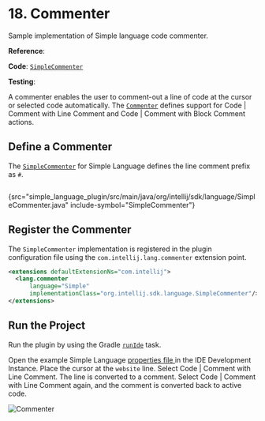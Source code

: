 <!-- Copyright 2000-2024 JetBrains s.r.o. and contributors. Use of this source code is governed by the Apache 2.0 license. -->

# 18. Commenter

<link-summary>Sample implementation of Simple language code commenter.</link-summary>

<tldr>

**Reference**: [](additional_minor_features.md#comment-code)

**Code**: [`SimpleCommenter`](%gh-sdk-samples-master%/simple_language_plugin/src/main/java/org/intellij/sdk/language/SimpleCommenter.java)

**Testing**: [](commenter_test.md)

</tldr>

<include from="language_and_filetype.md" element-id="custom_language_tutorial_header"></include>

A commenter enables the user to comment-out a line of code at the cursor or selected code automatically.
The [`Commenter`](%gh-ic%/platform/core-api/src/com/intellij/lang/Commenter.java) defines support for <ui-path>Code | Comment with Line Comment</ui-path> and <ui-path>Code | Comment with Block Comment</ui-path> actions.

## Define a Commenter

The [`SimpleCommenter`](%gh-sdk-samples-master%/simple_language_plugin/src/main/java/org/intellij/sdk/language/SimpleCommenter.java) for Simple Language defines the line comment prefix as `#`.

```java
```
{src="simple_language_plugin/src/main/java/org/intellij/sdk/language/SimpleCommenter.java" include-symbol="SimpleCommenter"}

## Register the Commenter

The `SimpleCommenter` implementation is registered in the plugin configuration file using the `com.intellij.lang.commenter` extension point.

```xml
<extensions defaultExtensionNs="com.intellij">
  <lang.commenter
      language="Simple"
      implementationClass="org.intellij.sdk.language.SimpleCommenter"/>
</extensions>
```

## Run the Project

Run the plugin by using the Gradle [`runIde`](creating_plugin_project.md#使用runIde-Gradle任务运行插件) task.

Open the example Simple Language [properties file ](lexer_and_parser_definition.md#run-the-project) in the IDE Development Instance.
Place the cursor at the `website` line.
Select <ui-path>Code | Comment with Line Comment</ui-path>.
The line is converted to a comment.
Select <ui-path>Code | Comment with Line Comment</ui-path> again, and the comment is converted back to active code.

![Commenter](commenter.png)
